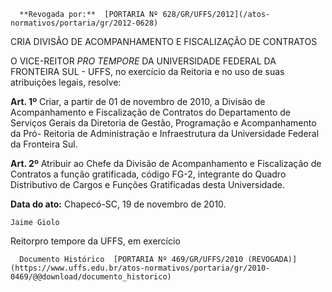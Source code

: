       **Revogada por:**  [PORTARIA Nº 628/GR/UFFS/2012](/atos-normativos/portaria/gr/2012-0628) 

   CRIA DIVISÃO DE ACOMPANHAMENTO E FISCALIZAÇÃO DE CONTRATOS  

O VICE-REITOR  *PRO TEMPORE*  DA UNIVERSIDADE FEDERAL DA FRONTEIRA SUL - UFFS, no exercício da Reitoria e no uso de suas atribuições legais, resolve:

  **Art. 1º**  Criar, a partir de 01 de novembro de 2010, a Divisão de Acompanhamento e Fiscalização de Contratos do Departamento de Serviços Gerais da Diretoria de Gestão, Programação e Acompanhamento da Pró- Reitoria de Administração e Infraestrutura da Universidade Federal da Fronteira Sul.

  **Art. 2º**  Atribuir ao Chefe da Divisão de Acompanhamento e Fiscalização de Contratos a função gratificada, código FG-2, integrante do Quadro Distributivo de Cargos e Funções Gratificadas desta Universidade.

  

   **Data do ato:** Chapecó-SC, 19 de novembro de 2010.   
 

    Jaime Giolo   
 Reitorpro tempore da UFFS, em exercício 

      Documento Histórico  [PORTARIA Nº 469/GR/UFFS/2010 (REVOGADA)](https://www.uffs.edu.br/atos-normativos/portaria/gr/2010-0469/@@download/documento_historico)     
      